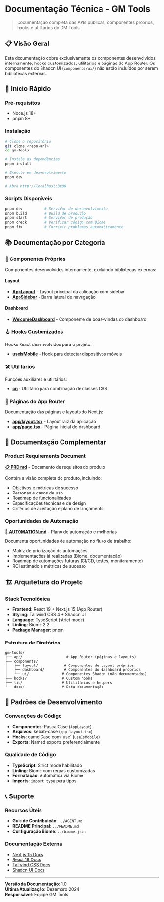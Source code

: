 # Documentação Técnica - GM Tools

> Documentação completa das APIs públicas, componentes próprios, hooks e utilitários do GM Tools

## 📋 Visão Geral

Esta documentação cobre exclusivamente os componentes desenvolvidos internamente, hooks customizados, utilitários e páginas do App Router. Os componentes do Shadcn UI (`components/ui/`) não estão incluídos por serem bibliotecas externas.

## 🚀 Início Rápido

### Pré-requisitos
- Node.js 18+
- pnpm 8+

### Instalação
```bash
# Clone o repositório
git clone <repo-url>
cd gm-tools

# Instale as dependências
pnpm install

# Execute em desenvolvimento
pnpm dev

# Abra http://localhost:3000
```

### Scripts Disponíveis
```bash
pnpm dev          # Servidor de desenvolvimento
pnpm build        # Build de produção
pnpm start        # Servidor de produção
pnpm check        # Verificar código com Biome
pnpm fix          # Corrigir problemas automaticamente
```

## 📚 Documentação por Categoria

### 🧩 Componentes Próprios

Componentes desenvolvidos internamente, excluindo bibliotecas externas:

#### Layout
- **[AppLayout](components/layout/app-layout.md)** - Layout principal da aplicação com sidebar
- **[AppSidebar](components/layout/app-sidebar.md)** - Barra lateral de navegação

#### Dashboard
- **[WelcomeDashboard](components/dashboard/welcome-dashboard.md)** - Componente de boas-vindas do dashboard

### 🪝 Hooks Customizados

Hooks React desenvolvidos para o projeto:

- **[useIsMobile](hooks/use-is-mobile.md)** - Hook para detectar dispositivos móveis

### 🛠️ Utilitários

Funções auxiliares e utilitários:

- **[cn](lib/cn.md)** - Utilitário para combinação de classes CSS

### 📄 Páginas do App Router

Documentação das páginas e layouts do Next.js:

- **[app/layout.tsx](app/layout.md)** - Layout raiz da aplicação
- **[app/page.tsx](app/page.md)** - Página inicial do dashboard

## 📖 Documentação Complementar

### Product Requirements Document
**[📋 PRD.md](PRD.md)** - Documento de requisitos do produto

Contém a visão completa do produto, incluindo:
- Objetivos e métricas de sucesso
- Personas e casos de uso
- Roadmap de funcionalidades
- Especificações técnicas e de design
- Critérios de aceitação e plano de lançamento

### Oportunidades de Automação
**[🤖 AUTOMATION.md](AUTOMATION.md)** - Plano de automação e melhorias

Documenta oportunidades de automação no fluxo de trabalho:
- Matriz de priorização de automações
- Implementações já realizadas (Biome, documentação)
- Roadmap de automações futuras (CI/CD, testes, monitoramento)
- ROI estimado e métricas de sucesso

## 🏗️ Arquitetura do Projeto

### Stack Tecnológica
- **Frontend**: React 19 + Next.js 15 (App Router)
- **Styling**: Tailwind CSS 4 + Shadcn UI
- **Language**: TypeScript (strict mode)
- **Linting**: Biome 2.2
- **Package Manager**: pnpm

### Estrutura de Diretórios
```
gm-tools/
├── app/                    # App Router (páginas e layouts)
├── components/            
│   ├── layout/            # Componentes de layout próprios
│   ├── dashboard/         # Componentes do dashboard próprios
│   └── ui/               # Componentes Shadcn (não documentados)
├── hooks/                # Custom hooks
├── lib/                  # Utilitários e helpers
└── docs/                 # Esta documentação
```

## 🎨 Padrões de Desenvolvimento

### Convenções de Código
- **Componentes**: PascalCase (`AppLayout`)
- **Arquivos**: kebab-case (`app-layout.tsx`)
- **Hooks**: camelCase com 'use' (`useIsMobile`)
- **Exports**: Named exports preferencialmente

### Qualidade de Código
- **TypeScript**: Strict mode habilitado
- **Linting**: Biome com regras customizadas
- **Formatação**: Automática via Biome
- **Imports**: `import type` para tipos

## 📞 Suporte

### Recursos Úteis
- **Guia de Contribuição**: `../AGENT.md`
- **README Principal**: `../README.md`
- **Configuração Biome**: `../biome.json`

### Documentação Externa
- [Next.js 15 Docs](https://nextjs.org/docs)
- [React 19 Docs](https://react.dev)
- [Tailwind CSS Docs](https://tailwindcss.com/docs)
- [Shadcn UI Docs](https://ui.shadcn.com)

---

**Versão da Documentação**: 1.0  
**Última Atualização**: Dezembro 2024  
**Responsável**: Equipe GM Tools

